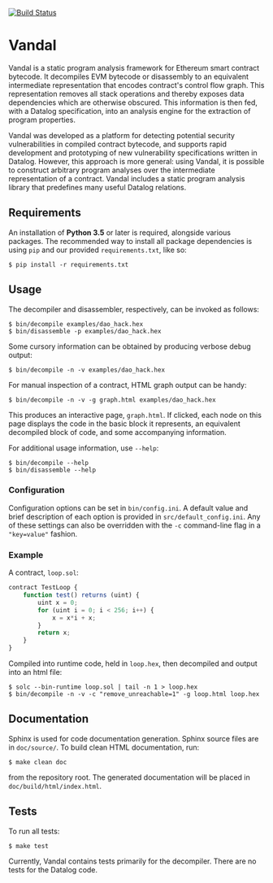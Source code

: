 [![Build Status](https://travis-ci.org/usyd-blockchain/vandal.svg?branch=master)](https://travis-ci.org/usyd-blockchain/vandal)

# Vandal

Vandal is a static program analysis framework for Ethereum smart contract
bytecode. It decompiles EVM bytecode or disassembly to an equivalent
intermediate representation that encodes contract's control flow graph. This
representation removes all stack operations and thereby exposes data
dependencies which are otherwise obscured. This information is then fed, with
a Datalog specification, into an analysis engine for the extraction of program
properties.

Vandal was developed as a platform for detecting potential security
vulnerabilities in compiled contract bytecode, and supports rapid development
and prototyping of new vulnerability specifications written in Datalog.
However, this approach is more general: using Vandal, it is possible to
construct arbitrary program analyses over the intermediate representation of
a contract. Vandal includes a static program analysis library that predefines
many useful Datalog relations.

## Requirements

An installation of **Python 3.5** or later is required, alongside various
packages. The recommended way to install all package dependencies is using
`pip` and our provided `requirements.txt`, like so:

```
$ pip install -r requirements.txt
```


## Usage

The decompiler and disassembler, respectively, can be invoked as follows:

```
$ bin/decompile examples/dao_hack.hex
$ bin/disassemble -p examples/dao_hack.hex
```

Some cursory information can be obtained by producing verbose debug output:

```
$ bin/decompile -n -v examples/dao_hack.hex
```

For manual inspection of a contract, HTML graph output can be handy:

```
$ bin/decompile -n -v -g graph.html examples/dao_hack.hex
```

This produces an interactive page, `graph.html`. If clicked, each node on this
page displays the code in the basic block it represents, an equivalent
decompiled block of code, and some accompanying information.

For additional usage information, use `--help`:

```
$ bin/decompile --help
$ bin/disassemble --help
```

### Configuration

Configuration options can be set in `bin/config.ini`. A default value and brief
description of each option is provided in `src/default_config.ini`. Any of
these settings can also be overridden with the `-c` command-line flag in
a `"key=value"` fashion.

### Example

A contract, `loop.sol`:
```javascript
contract TestLoop {
    function test() returns (uint) {
        uint x = 0;
        for (uint i = 0; i < 256; i++) {
            x = x*i + x;
        }
        return x;
    }
}
```

Compiled into runtime code, held in `loop.hex`, then decompiled
and output into an html file:
```
$ solc --bin-runtime loop.sol | tail -n 1 > loop.hex
$ bin/decompile -n -v -c "remove_unreachable=1" -g loop.html loop.hex
```


## Documentation

Sphinx is used for code documentation generation. Sphinx source files are in
`doc/source/`. To build clean HTML documentation, run:

```
$ make clean doc
```

from the repository root. The generated documentation will be placed in
`doc/build/html/index.html`.


## Tests

To run all tests:

```
$ make test
```

Currently, Vandal contains tests primarily for the decompiler. There are no
tests for the Datalog code.
